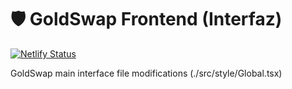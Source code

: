 # 🛡️ GoldSwap Frontend (Interfaz)

[![Netlify Status](https://api.netlify.com/api/v1/badges/7bebf1a3-be7b-4165-afd1-446256acd5e3/deploy-status)](https://app.netlify.com/sites/pancake-prod/deploys)

GoldSwap main interface file modifications (./src/style/Global.tsx) 
